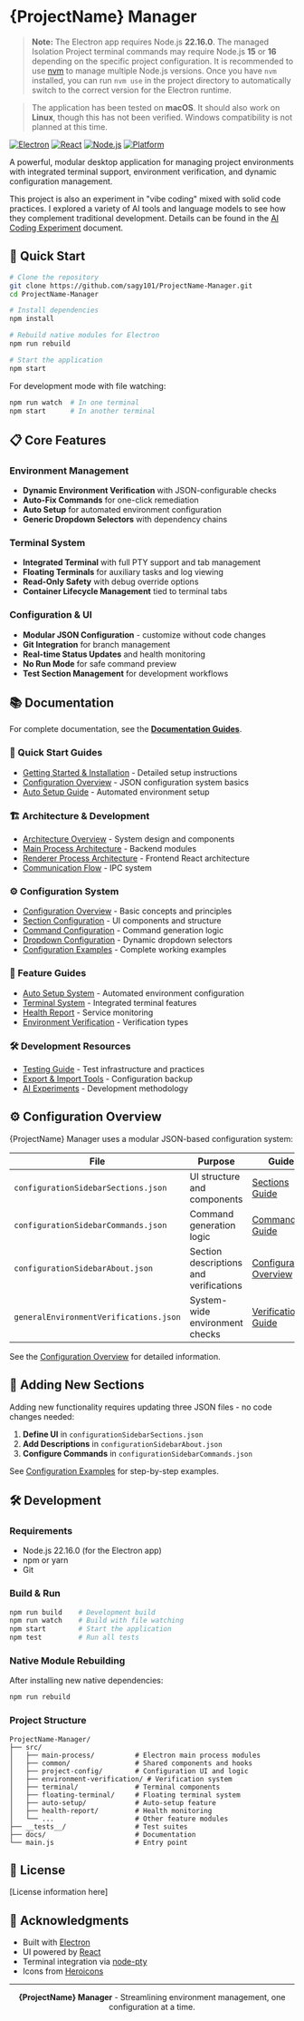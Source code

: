 # {ProjectName} Manager

> **Note:** The Electron app requires Node.js **22.16.0**. The managed Isolation Project terminal commands may require Node.js **15** or **16** depending on the specific project configuration. It is recommended to use [nvm](https://github.com/nvm-sh/nvm) to manage multiple Node.js versions. Once you have `nvm` installed, you can run `nvm use` in the project directory to automatically switch to the correct version for the Electron runtime.

> The application has been tested on **macOS**. It should also work on **Linux**, though this has not been verified. Windows compatibility is not planned at this time.

[![Electron](https://img.shields.io/badge/Electron-30.0.1-47848F?style=flat&logo=electron&logoColor=white)](https://electronjs.org/)
[![React](https://img.shields.io/badge/React-18.2.0-61DAFB?style=flat&logo=react&logoColor=black)](https://reactjs.org/)
[![Node.js](https://img.shields.io/badge/Node.js-22.16.0-339933?style=flat&logo=node.js&logoColor=white)](https://nodejs.org/)
[![Platform](https://img.shields.io/badge/Platform-macOS%20%7C%20Linux-lightgrey)](https://github.com/electron/electron)

A powerful, modular desktop application for managing project environments with integrated terminal support, environment verification, and dynamic configuration management.

This project is also an experiment in "vibe coding" mixed with solid code practices. I explored a variety of AI tools and language models to see how they complement traditional development. Details can be found in the [AI Coding Experiment](docs/development/ai-experiments.md) document.

## 🚀 Quick Start

```bash
# Clone the repository
git clone https://github.com/sagy101/ProjectName-Manager.git
cd ProjectName-Manager

# Install dependencies
npm install

# Rebuild native modules for Electron
npm run rebuild

# Start the application
npm start
```

For development mode with file watching:
```bash
npm run watch  # In one terminal
npm start      # In another terminal
```

## 📋 Core Features

### Environment Management
- **Dynamic Environment Verification** with JSON-configurable checks
- **Auto-Fix Commands** for one-click remediation
- **Auto Setup** for automated environment configuration
- **Generic Dropdown Selectors** with dependency chains

### Terminal System  
- **Integrated Terminal** with full PTY support and tab management
- **Floating Terminals** for auxiliary tasks and log viewing
- **Read-Only Safety** with debug override options
- **Container Lifecycle Management** tied to terminal tabs

### Configuration & UI
- **Modular JSON Configuration** - customize without code changes
- **Git Integration** for branch management
- **Real-time Status Updates** and health monitoring
- **No Run Mode** for safe command preview
- **Test Section Management** for development workflows

## 📚 Documentation

For complete documentation, see the **[Documentation Guides](docs/README.md)**.

### 🚀 Quick Start Guides
- [Getting Started & Installation](docs/getting-started.md) - Detailed setup instructions
- [Configuration Overview](docs/configuration/overview.md) - JSON configuration system basics
- [Auto Setup Guide](docs/features/auto-setup.md) - Automated environment setup

### 🏗️ Architecture & Development
- [Architecture Overview](docs/architecture/overview.md) - System design and components
- [Main Process Architecture](docs/architecture/main-process.md) - Backend modules
- [Renderer Process Architecture](docs/architecture/renderer.md) - Frontend React architecture
- [Communication Flow](docs/architecture/communication.md) - IPC system

### ⚙️ Configuration System
- [Configuration Overview](docs/configuration/overview.md) - Basic concepts and principles
- [Section Configuration](docs/configuration/sections.md) - UI components and structure
- [Command Configuration](docs/configuration/commands.md) - Command generation logic
- [Dropdown Configuration](docs/configuration/dropdowns.md) - Dynamic dropdown selectors
- [Configuration Examples](docs/configuration/examples.md) - Complete working examples

### 🎯 Feature Guides
- [Auto Setup System](docs/features/auto-setup.md) - Automated environment configuration
- [Terminal System](docs/features/terminal-system.md) - Integrated terminal features
- [Health Report](docs/features/health-report.md) - Service monitoring
- [Environment Verification](docs/features/verification.md) - Verification types

### 🛠️ Development Resources
- [Testing Guide](docs/development/testing.md) - Test infrastructure and practices
- [Export & Import Tools](docs/development/export-import.md) - Configuration backup
- [AI Experiments](docs/development/ai-experiments.md) - Development methodology

## ⚙️ Configuration Overview

{ProjectName} Manager uses a modular JSON-based configuration system:

| File | Purpose | Guide |
|------|---------|-------|
| `configurationSidebarSections.json` | UI structure and components | [Sections Guide](docs/configuration/sections.md) |
| `configurationSidebarCommands.json` | Command generation logic | [Commands Guide](docs/configuration/commands.md) |
| `configurationSidebarAbout.json` | Section descriptions and verifications | [Configuration Overview](docs/configuration/overview.md) |
| `generalEnvironmentVerifications.json` | System-wide environment checks | [Verification Guide](docs/features/verification.md) |

See the [Configuration Overview](docs/configuration/overview.md) for detailed information.

## 🔧 Adding New Sections

Adding new functionality requires updating three JSON files - no code changes needed:

1. **Define UI** in `configurationSidebarSections.json`
2. **Add Descriptions** in `configurationSidebarAbout.json`  
3. **Configure Commands** in `configurationSidebarCommands.json`

See [Configuration Examples](docs/configuration/examples.md) for step-by-step examples.

## 🛠️ Development

### Requirements
- Node.js 22.16.0 (for the Electron app)
- npm or yarn
- Git

### Build & Run
```bash
npm run build    # Development build
npm run watch    # Build with file watching
npm start        # Start the application
npm test         # Run all tests
```

### Native Module Rebuilding
After installing new native dependencies:
```bash
npm run rebuild
```

### Project Structure
```
ProjectName-Manager/
├── src/
│   ├── main-process/          # Electron main process modules
│   ├── common/                # Shared components and hooks
│   ├── project-config/        # Configuration UI and logic
│   ├── environment-verification/ # Verification system
│   ├── terminal/              # Terminal components
│   ├── floating-terminal/     # Floating terminal system
│   ├── auto-setup/            # Auto-setup feature
│   ├── health-report/         # Health monitoring
│   └── ...                    # Other feature modules
├── __tests__/                 # Test suites
├── docs/                      # Documentation
└── main.js                    # Entry point
```

## 📄 License

[License information here]

## 🙏 Acknowledgments

- Built with [Electron](https://electronjs.org/)
- UI powered by [React](https://reactjs.org/)
- Terminal integration via [node-pty](https://github.com/microsoft/node-pty)
- Icons from [Heroicons](https://heroicons.com/)

---

<div align="center">
  <strong>{ProjectName} Manager</strong> - Streamlining environment management, one configuration at a time.
</div>
